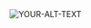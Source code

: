 <picture>
 <source media="(prefers-color-scheme: dark)" srcset="https://media2.architecturemedia.net/site_media/media/cache/1b/74/1b74fa91cfbbf08ef6a51396347470ca.jpg">
 <source media="(prefers-color-scheme: light)" srcset="https://media3.architecturemedia.net/site_media/media/cache/7e/ed/7eed0583277ba282e33e1a3008c6adbe.jpg">
 <img alt="YOUR-ALT-TEXT" src="https://i.pinimg.com/736x/86/80/bd/8680bdcd7d50012a1f51f2f41314a338.jpg">
</picture>
